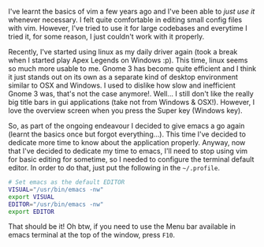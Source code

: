 ---
---

I've learnt the basics of vim a few years ago and I've been able to
*just use it* whenever necessary. I felt quite comfortable in editing
small config files with vim. However, I've tried to use it for large
codebases and everytime I tried it, for some reason, I just couldn't
work with it properly.

Recently, I've started using linux as my daily driver again (took a
break when I started play Apex Legends on Windows :p). This time,
linux seems so much more usable to me. Gnome 3 has become quite
efficient and I think it just stands out on its own as a separate kind
of desktop environment similar to OSX and Windows. I used to dislike
how slow and inefficient Gnome 3 was, that's not the case anymore!.
Well... I still don't like the really big title bars in gui
applications (take not from Windows & OSX!). However, I love the
overview screen when you press the Super key (Windows key).

So, as part of the ongoing endeavour I decided to give emacs a go
again (learnt the basics once but forgot everything...). This time
I've decided to dedicate more time to know about the application
properly. Anyway, now that I've decided to dedicate my time to emacs,
I'll need to stop using vim for basic editing for sometime, so I
needed to configure the terminal default editor. In order to do that,
just put the following in the `~/.profile`.

```bash
# Set emacs as the default EDITOR
VISUAL="/usr/bin/emacs -nw"
export VISUAL
EDITOR="/usr/bin/emacs -nw"
export EDITOR
```

That should be it! Oh btw, if you need to use the Menu bar available
in emacs terminal at the top of the window, press `F10`.
